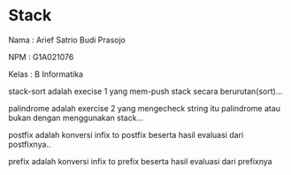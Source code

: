 
# Stack


Nama : Arief Satrio Budi Prasojo

NPM : G1A021076

Kelas : B Informatika


stack-sort adalah execise 1 yang mem-push stack secara berurutan(sort)...

palindrome adalah exercise 2 yang mengecheck string itu palindrome atau bukan dengan menggunakan stack...

postfix adalah konversi infix to postfix beserta hasil evaluasi dari postfixnya..

prefix adalah konversi infix to prefix beserta hasil evaluasi dari prefixnya
